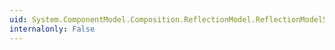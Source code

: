 ```yaml
---
uid: System.ComponentModel.Composition.ReflectionModel.ReflectionModelServices.IsExportFactoryImportDefinition(System.ComponentModel.Composition.Primitives.ImportDefinition)
internalonly: False
---
```

